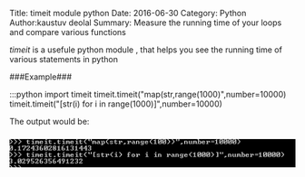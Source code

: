 Title: timeit module python
Date: 2016-06-30
Category: Python
Author:kaustuv deolal
Summary: Measure the running time of your loops and compare various functions

*timeit*  is a usefule python module , that helps you see the running time of various statements in python

###Example###

 :::python
	 import timeit 
	 timeit.timeit("map(str,range(1000)",number=10000)
	 timeit.timeit("[str(i) for i in range(1000)]",number=10000)
	 

 The output would be:
###

 ![alt text](https://raw.githubusercontent.com/Vutsuak16/Vutsuak16.github.io/master/images/timeit.PNG )

 

